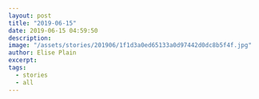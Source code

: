 ```yaml
---
layout: post
title: "2019-06-15"
date: 2019-06-15 04:59:50
description: 
image: "/assets/stories/201906/1f1d3a0ed65133a0d97442d0dc8b5f4f.jpg"
author: Elise Plain
excerpt: 
tags: 
  - stories
  - all
---
```



<p></p>
